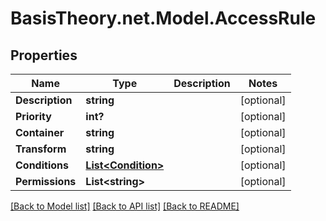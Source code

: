 
# BasisTheory.net.Model.AccessRule

## Properties

Name | Type | Description | Notes
------------ | ------------- | ------------- | -------------
**Description** | **string** |  | [optional] 
**Priority** | **int?** |  | [optional] 
**Container** | **string** |  | [optional] 
**Transform** | **string** |  | [optional] 
**Conditions** | [**List&lt;Condition&gt;**](Condition.md) |  | [optional] 
**Permissions** | **List&lt;string&gt;** |  | [optional] 

[[Back to Model list]](../README.md#documentation-for-models)
[[Back to API list]](../README.md#documentation-for-api-endpoints)
[[Back to README]](../README.md)

